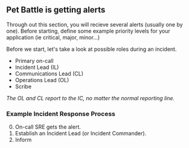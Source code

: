 ## Pet Battle is getting alerts
Through out this section, you will recieve several alerts (usually one by one). Before starting, define some example priority levels for your application (ie critical, major, minor...)

Before we start, let's take a look at possible roles during an incident. 
- Primary on-call
- Incident Lead (IL)
- Communications Lead (CL)
- Operations Lead (OL)
- Scribe

*The OL and CL report to the IC, no matter the normal reporting line.*
### Example Incident Response Process
0. On-call SRE gets the alert.
1. Establish an Incident Lead (or Incident Commander).
2. Inform 


<!-----
registry issue:
- registry and the node that app is running on is killed?

NTP not set - it'll come up in the long term

entitled builds fail?

slowness issue:
- another app deployed automatically on the cluster and it is dominating the resources. OpenShift UI can show some metrics for the platfrom.

keycloak bug:
- when operator auto updates itself - it gets broken 12.0.3 -> 13.0.1 because of client scopes get reseted.

CICD not working:
- Jenkins plugin latest version is broken

platform bug/problem/incident
- internal dns error?

security incident example:
- load bunch of dogs photo
----->